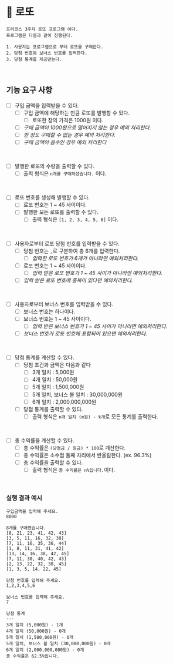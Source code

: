 # 🎱 로또

~~~
프리코스 3주차 로또 프로그램 이다.
프로그램은 다음과 같이 진행된다.

1. 사용자는 프로그램으로 부터 로또를 구매한다.
2. 당첨 번호와 보너스 번호를 입력한다.
3. 당첨 통계를 제공받는다.
~~~

<br>

## 기능 요구 사항

- [ ] 구입 금액을 입력받을 수 있다. 
    - [ ] 구입 금액에 해당하는 만큼 로또를 발행할 수 있다.
      - [ ] 로또한 장의 가격은 1000원 이다.
    - [ ] _구매 금액이 1000원으로 떨어지지 않는 경우 예외 처리한다._
    - [ ] _한 장도 구매할 수 없는 경우 예외 처리한다._
    - [ ] _구매 금액이 음수인 경우 예외 처리한다_

<br>

- [ ] 발행한 로또의 수량을 출력할 수 있다.
  - [ ] 출력 형식은 `n개를 구매하셨습니다.` 이다.

<br>

- [ ] 로또 번호를 생성해 발행할 수 있다.
  - [ ] 로또 번호는 1 ~ 45 사이이다.
  - [ ] 발행한 모든 로또를 출력할 수 있다.
    - [ ] 출력 형식은 `[1, 2, 3, 4, 5, 6]` 이다.

<br>

- [ ] 사용자로부터 로또 당첨 번호를 입력받을 수 있다.
  - [ ] 당첨 번호는 `,`로 구분하여 총 6개를 입력한다.
    - [ ] _입력한 로또 번호가 6개가 아니라면 예외처리한다._
  - [ ] 로또 번호는 1 ~ 45 사이이다.
    - [ ] _입력 받은 로또 번호가 1 ~ 45 사이가 아니라면 예외처리한다._
  - [ ] _입력 받은 로또 번호에 중복이 있다면 예외처리한다._

<br>

- [ ] 사용자로부터 보너스 번호를 입력받을 수 있다.
  - [ ] 보너스 번호는 하나이다.
  - [ ] 보너스 번호는 1 ~ 45 사이이다.
    - [ ] _입력 받은 보너스 번호가 1 ~ 45 사이가 아니라면 예외처리한다._
  - [ ] _보너스 번호가 로또 번호에 포함되어 있으면 예외처리한다._

<br>

- [ ] 당첨 통계를 계산할 수 있다.
  - [ ] 당첨 조건과 금액은 다음과 같다
    - [ ] 3개 일치 : 5,000원
    - [ ] 4개 일치 : 50,000원
    - [ ] 5개 일치 : 1,500,000원
    - [ ] 5개 일치, 보너스 볼 일치 : 30,000,000원
    - [ ] 6개 일치 : 2,000,000,000원
  - [ ] 당첨 통계를 출력할 수 있다.
    - [ ] 출력 형식은 `n개 일치 (m원) - k개`로 모든 통계를 출력한다.

<br>

- [ ] 총 수익률을 계산할 수 있다.
  - [ ] 총 수익률은 `(당첨금 / 원금) * 100`로 계산한다.
  - [ ] 총 수익률은 소수점 둘째 자리에서 반올림한다. (ex. 96.3%)
  - [ ] 총 수익률을 출력할 수 있다.
    - [ ] 출력 형식은 `총 수익률은 n%입니다.`이다.

<br>

### 실행 결과 예시
~~~
구입금액을 입력해 주세요.
8000

8개를 구매했습니다.
[8, 21, 23, 41, 42, 43] 
[3, 5, 11, 16, 32, 38] 
[7, 11, 16, 35, 36, 44] 
[1, 8, 11, 31, 41, 42] 
[13, 14, 16, 38, 42, 45] 
[7, 11, 30, 40, 42, 43] 
[2, 13, 22, 32, 38, 45] 
[1, 3, 5, 14, 22, 45]

당첨 번호를 입력해 주세요.
1,2,3,4,5,6

보너스 번호를 입력해 주세요.
7

당첨 통계
---
3개 일치 (5,000원) - 1개
4개 일치 (50,000원) - 0개
5개 일치 (1,500,000원) - 0개
5개 일치, 보너스 볼 일치 (30,000,000원) - 0개
6개 일치 (2,000,000,000원) - 0개
총 수익률은 62.5%입니다.
~~~
